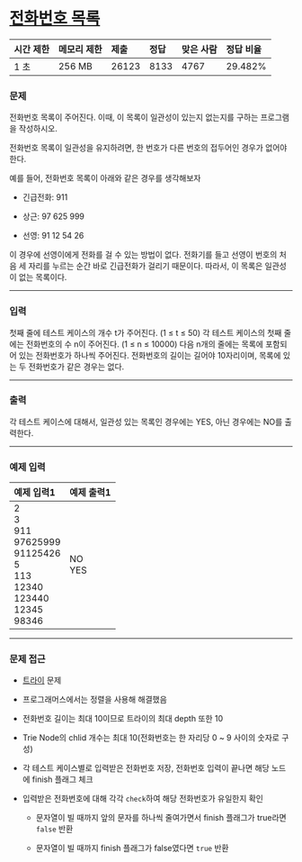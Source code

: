 # [전화번호 목록](https://www.acmicpc.net/problem/5052)

<div align = center>

| 시간 제한 | 메모리 제한 | 제출  | 정답 | 맞은 사람 | 정답 비율 |
| :-------- | :---------- | :---- | :--- | :-------- | :-------- |
| 1 초      | 256 MB      | 26123 | 8133 | 4767      | 29.482%   |

</div>

### 문제

전화번호 목록이 주어진다. 이때, 이 목록이 일관성이 있는지 없는지를 구하는 프로그램을 작성하시오.

전화번호 목록이 일관성을 유지하려면, 한 번호가 다른 번호의 접두어인 경우가 없어야 한다.

예를 들어, 전화번호 목록이 아래와 같은 경우를 생각해보자

  - 긴급전화: 911

  - 상근: 97 625 999

  - 선영: 91 12 54 26

이 경우에 선영이에게 전화를 걸 수 있는 방법이 없다. 전화기를 들고 선영이 번호의 처음 세 자리를 누르는 순간 바로 긴급전화가 걸리기 때문이다. 따라서, 이 목록은 일관성이 없는 목록이다. 

---

### 입력

첫째 줄에 테스트 케이스의 개수 t가 주어진다. (1 ≤ t ≤ 50) 각 테스트 케이스의 첫째 줄에는 전화번호의 수 n이 주어진다. (1 ≤ n ≤ 10000) 다음 n개의 줄에는 목록에 포함되어 있는 전화번호가 하나씩 주어진다. 전화번호의 길이는 길어야 10자리이며, 목록에 있는 두 전화번호가 같은 경우는 없다.

---

### 출력

각 테스트 케이스에 대해서, 일관성 있는 목록인 경우에는 YES, 아닌 경우에는 NO를 출력한다.

---

### 예제 입력

| 예제 입력1                                                                                       | 예제 출력1 |
| :----------------------------------------------------------------------------------------------- | :--------- |
| 2<br/>3<br/>911<br/>97625999<br/>91125426<br/>5<br/>113<br/>12340<br/>123440<br/>12345<br/>98346 | NO<br/>YES |

---

### 문제 접근

  - [트라이](https://ko.wikipedia.org/wiki/%ED%8A%B8%EB%9D%BC%EC%9D%B4_(%EC%BB%B4%ED%93%A8%ED%8C%85)) 문제

  - 프로그래머스에서는 정렬을 사용해 해결했음

  - 전화번호 길이는 최대 10이므로 트라이의 최대 depth 또한 10

  - Trie Node의 chlid 개수는 최대 10(전화번호는 한 자리당 0 ~ 9 사이의 숫자로 구성)

  - 각 테스트 케이스별로 입력받은 전화번호 저장, 전화번호 입력이 끝나면 해당 노드에 finish 플래그 체크

  - 입력받은 전화번호에 대해 각각 `check`하여 해당 전화번호가 유일한지 확인

    - 문자열이 빌 때까지 앞의 문자를 하나씩 줄여가면서 finish 플래그가 true라면 `false` 반환

    - 문자열이 빌 때까지 finish 플래그가 false였다면 `true` 반환

